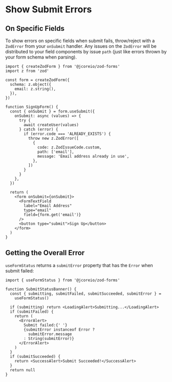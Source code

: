 # Show Submit Errors

## On Specific Fields

To show errors on specific fields when submit fails, throw/reject with a `ZodError` from your `onSubmit` handler.
Any issues on the `ZodError` will be distributed to your field components by issue `path` (just like errors thrown
by your form schema when parsing).

```tsx
import { createZodForm } from '@jcoreio/zod-forms'
import z from 'zod'

const form = createZodForm({
  schema: z.object({
    email: z.string(),
  }),
})

function SignUpForm() {
  const { onSubmit } = form.useSubmit({
    onSubmit: async (values) => {
      try {
        await createUser(values)
      } catch (error) {
        if (error.code === 'ALREADY_EXISTS') {
          throw new z.ZodError([
            {
              code: z.ZodIssueCode.custom,
              path: ['email'],
              message: 'Email address already in use',
            },
          ])
        }
      }
    },
  })

  return (
    <form onSubmit={onSubmit}>
      <FormTextField
        label="Email Address"
        type="email"
        field={form.get('email')}
      />
      <button type="submit">Sign Up</button>
    </form>
  )
}
```

## Getting the Overall Error

`useFormStatus` returns a `submitError` property that has the `Error` when submit failed:

```tsx
import { useFormStatus } from '@jcoreio/zod-forms'

function SubmitStatusBanner() {
  const { submitting, submitFailed, submitSucceeded, submitError } =
    useFormStatus()

  if (submitting) return <LoadingAlert>Submitting...</LoadingAlert>
  if (submitFailed) {
    return (
      <ErrorAlert>
        Submit failed:{' '}
        {submitError instanceof Error ?
          submitError.message
        : String(submitError)}
      </ErrorAlert>
    )
  }
  if (submitSucceeded) {
    return <SuccessAlert>Submit Succeeded!</SuccessAlert>
  }
  return null
}
```
